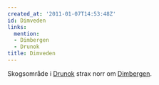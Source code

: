 ```yaml
---
created_at: '2011-01-07T14:53:48Z'
id: Dimveden
links:
  mention:
  - Dimbergen
  - Drunok
title: Dimveden
---
```


Skogsområde i [Drunok] strax norr om [Dimbergen].

  [Drunok]: Drunok
  [Dimbergen]: Dimbergen
